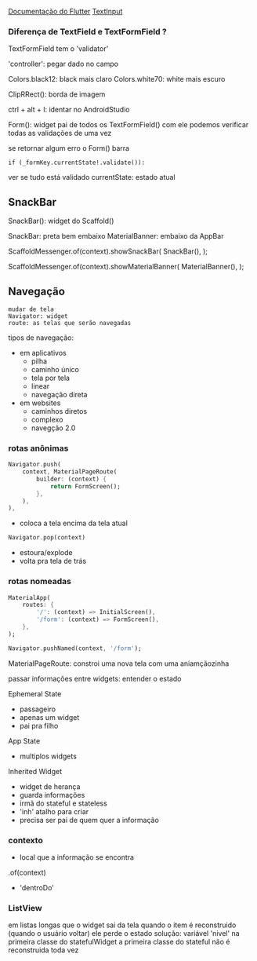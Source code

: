 
[Documentação do Flutter](https://docs.flutter.dev/cookbook)
[TextInput](https://docs.flutter.dev/cookbook/forms/text-input)

### Diferença de TextField e TextFormField ?

TextFormField tem o 'validator'

'controller': pegar dado no campo


Colors.black12: black mais claro
Colors.white70: white mais escuro


ClipRRect(): borda de imagem

ctrl + alt + l: identar no AndroidStudio

Form(): widget pai de todos os TextFormField()
com ele podemos verificar todas as validações de uma vez

se retornar algum erro o Form() barra


    if (_formKey.currentState!.validate()): 
ver se tudo está validado
currentState: estado atual

## SnackBar

SnackBar(): widget do Scaffold()


SnackBar: preta bem embaixo
MaterialBanner: embaixo da AppBar

ScaffoldMessenger.of(context).showSnackBar(
    SnackBar(),
);

ScaffoldMessenger.of(context).showMaterialBanner(
    MaterialBanner(),
);

## Navegação

    mudar de tela
    Navigator: widget
    route: as telas que serão navegadas

tipos de navegação:
- em aplicativos
    - pilha
    - caminho único
    - tela por tela
    - linear
    - navegação direta
- em websites
    - caminhos diretos
    - complexo
    - navegção 2.0

### rotas anônimas

```dart
Navigator.push(
    context, MaterialPageRoute(
        builder: (context) {
            return FormScreen();
        },
    ),
),
```
- coloca a tela encima da tela atual

```dart
Navigator.pop(context)
```
- estoura/explode
- volta pra tela de trás

### rotas nomeadas

```dart
MaterialApp(
    routes: {
        '/': (context) => InitialScreen(),
        '/form': (context) => FormScreen(),
    },
);
```
```dart
Navigator.pushNamed(context, '/form');
```

MaterialPageRoute: constroi uma nova tela com uma aniamçãozinha

passar informações entre widgets: entender o estado

Ephemeral State
- passageiro
- apenas um widget
- pai pra filho

App State
- multiplos widgets

Inherited Widget
- widget de herança
- guarda informações
- irmã do stateful e stateless
- 'inh' atalho para criar
- precisa ser pai de quem quer a informação

### contexto
- local que a informação se encontra

.of(context)
- 'dentroDo'

### ListView

em listas longas que o widget sai da tela
quando o item é reconstruido (quando o usuário voltar)
ele perde o estado
solução: variável 'nivel' na primeira classe do statefulWidget
a primeira classe do stateful não é reconstruida toda vez 












